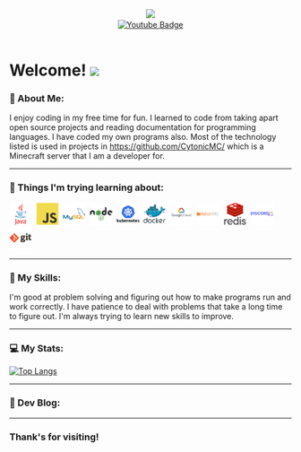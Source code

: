 <div id="header" align="center">
  <img src="https://avatars.githubusercontent.com/u/93840464?v=4&size=64" width="100"/>
</div>
<div id="badges" align="center">
  <a href="https://youtube.com/@ResPlaysIt">
    <img src="https://img.shields.io/badge/YouTube-red?style=for-the-badge&logo=youtube&logoColor=white" alt="Youtube Badge"/>
  </a>
</div>
<img src="https://komarev.com/ghpvc/?username=RespDev&style=flat-square&color=blue" alt=""/>
<h1>
  Welcome!
  <img src="https://media.giphy.com/media/hvRJCLFzcasrR4ia7z/giphy.gif" width="30px"/>
</h1>

### 📌 About Me:

I enjoy coding in my free time for fun. I learned to code from taking apart open source projects and reading documentation for programming languages. I have coded my own programs also. Most of the technology listed is used in projects in https://github.com/CytonicMC/ which is a Minecraft server that I am a developer for.

---

### 🧰 Things I'm trying learning about:
<div>
  <img src="https://github.com/devicons/devicon/blob/master/icons/java/java-original-wordmark.svg" title="Java" alt="Java" width="40" height="40"/>&nbsp;
  <img src="https://github.com/devicons/devicon/blob/master/icons/javascript/javascript-original.svg" title="JavaScript" alt="JavaScript" width="40" height="40"/>&nbsp;
  <img src="https://github.com/devicons/devicon/blob/master/icons/mysql/mysql-original-wordmark.svg" title="MySQL"  alt="MySQL" width="40" height="40"/>&nbsp;
  <img src="https://github.com/devicons/devicon/blob/master/icons/nodejs/nodejs-original-wordmark.svg" title="NodeJS" alt="NodeJS" width="40" height="40"/>&nbsp;
  <img src="https://github.com/devicons/devicon/blob/master/icons/kubernetes/kubernetes-original-wordmark.svg" title="Kubernetes" alt="Kubernetes" width="40" height="40"/>&nbsp;
  <img src="https://github.com/devicons/devicon/blob/master/icons/docker/docker-original-wordmark.svg" title="Docker" alt="Docker" width="40" height="40"/>&nbsp;
  <img src="https://github.com/devicons/devicon/blob/master/icons/googlecloud/googlecloud-original-wordmark.svg" title="Google Cloud" alt="Google Cloud" width="40" height="40"/>&nbsp;
  <img src="https://github.com/devicons/devicon/blob/master/icons/rabbitmq/rabbitmq-original-wordmark.svg" title="RabbitMQ" alt="RabbitMQ" width="40" height="40"/>&nbsp;
  <img src="https://github.com/devicons/devicon/blob/master/icons/redis/redis-original-wordmark.svg" title="Redis" alt="Redis" width="40" height="40"/>&nbsp;
  <img src="https://github.com/devicons/devicon/blob/master/icons/discordjs/discordjs-original-wordmark.svg" title="DiscordJS" **alt="DiscordJS" width="40" height="40"/>
  <img src="https://github.com/devicons/devicon/blob/master/icons/git/git-original-wordmark.svg" title="Git" **alt="Git" width="40" height="40"/>
</div>

---

### 📃 My Skills:

I'm good at problem solving and figuring out how to make programs run and work correctly. I have patience to deal with problems that take a long time to figure out. I'm always trying to learn new skills to improve.

---

### 💻 My Stats:

[![Top Langs](https://github-readme-stats.vercel.app/api/top-langs/?username=RespDev&layout=compact&theme=vision-friendly-dark)](https://github.com/anuraghazra/github-readme-stats)

---

### 📝 Dev Blog:

<!-- BLOG-POST-LIST:START -->
<!-- BLOG-POST-LIST:END -->

---

### Thank's for visiting!
